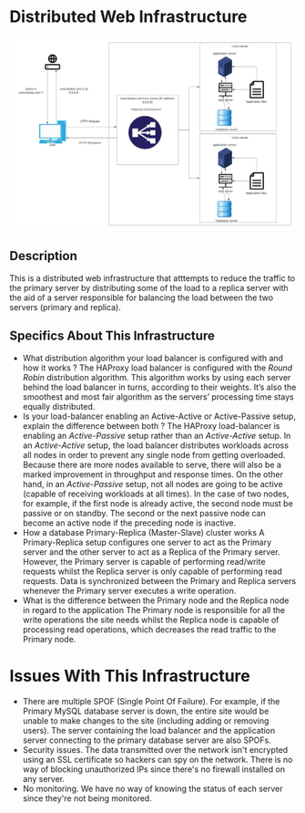# Distributed Web Infrastructure

![Image](1-distributed_web_infrastructure.jpg)

## Description

This is a distributed web infrastructure that atttempts to reduce the traffic to the primary server by distributing some of the load to a replica server with the aid of a server responsible for balancing the load between the two servers (primary and replica).

## Specifics About This Infrastructure

+ What distribution algorithm your load balancer is configured with and how it works ?
    The HAProxy load balancer is configured with the *Round Robin* distribution algorithm. This algorithm works by using each server behind the load balancer in turns, according to their weights. It’s also the smoothest and most fair algorithm as the servers’ processing time stays equally distributed.
+ Is your load-balancer enabling an Active-Active or Active-Passive setup, explain the difference between both ?
    The HAProxy load-balancer is enabling an *Active-Passive* setup rather than an *Active-Active* setup. In an *Active-Active* setup, the load balancer distributes workloads across all nodes in order to prevent any single node from getting overloaded. Because there are more nodes available to serve, there will also be a marked improvement in throughput and response times. On the other hand, in an *Active-Passive* setup, not all nodes are going to be active (capable of receiving workloads at all times). In the case of two nodes, for example, if the first node is already active, the second node must be passive or on standby. The second or the next passive node can become an active node if the preceding node is inactive.
+ How a database Primary-Replica (Master-Slave) cluster works
    A Primary-Replica setup configures one server to act as the Primary server and the other server to act as a Replica of the Primary server. However, the Primary server is capable of performing read/write requests whilst the Replica server is only capable of performing read requests. Data is synchronized between the Primary and Replica servers whenever the Primary server executes a write operation.
+ What is the difference between the Primary node and the Replica node in regard to the application
    The Primary node is responsible for all the write operations the site needs whilst the Replica node is capable of processing read operations, which decreases the read traffic to the Primary node.

# Issues With This Infrastructure

+ There are multiple SPOF (Single Point Of Failure).
    For example, if the Primary MySQL database server is down, the entire site would be unable to make changes to the site (including adding or removing users). The server containing the load balancer and the application server connecting to the primary database server are also SPOFs.
+ Security issues.
    The data transmitted over the network isn't encrypted using an SSL certificate so hackers can spy on the network. There is no way of blocking unauthorized IPs since there's no firewall installed on any server.
+ No monitoring.
    We have no way of knowing the status of each server since they're not being monitored.
